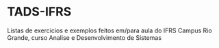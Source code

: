 # TADS-IFRS

Listas de exercicios e exemplos feitos em/para aula do IFRS Campus Rio Grande, curso Analise e Desenvolvimento de Sistemas

